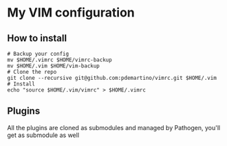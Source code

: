 # My VIM configuration

## How to install

```
# Backup your config
mv $HOME/.vimrc $HOME/vimrc-backup
mv $HOME/.vim $HOME/vim-backup
# Clone the repo
git clone --recursive git@github.com:pdemartino/vimrc.git $HOME/.vim
# Install
echo "source $HOME/.vim/vimrc" > $HOME/.vimrc
```

## Plugins
All the plugins are cloned as submodules and managed by Pathogen, you'll get as submodule as well
